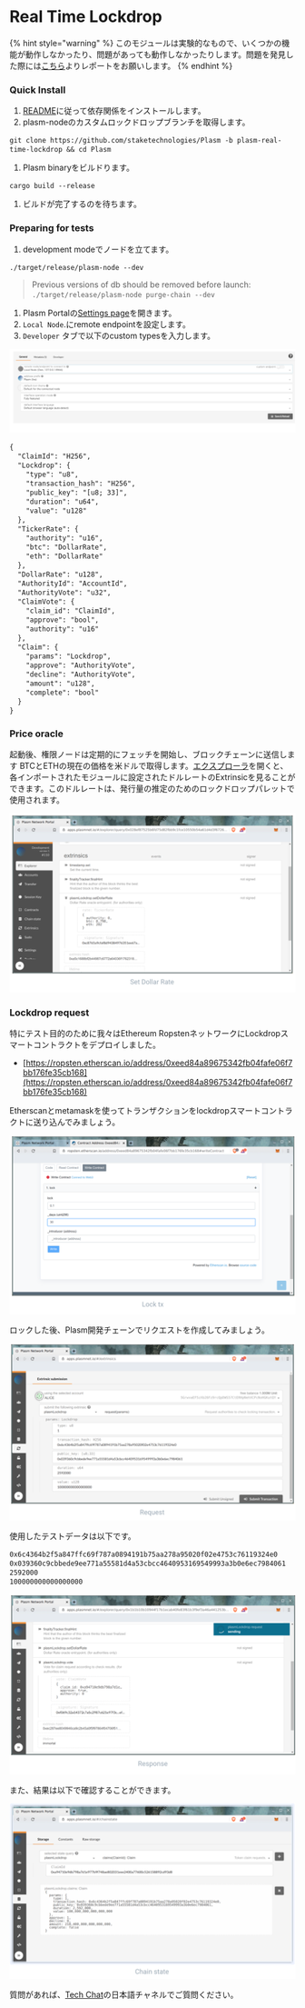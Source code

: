 # Real Time Lockdrop

{% hint style="warning" %}
このモジュールは実験的なもので、いくつかの機能が動作しなかったり、問題があっても動作しなかったりします。問題を発見した際には[こちら](https://github.com/staketechnologies/Plasm/issues/new/choose)よりレポートをお願いします。
{% endhint %}

### Quick Install <a id="quick-install"></a>

1. [README](https://github.com/staketechnologies/Plasm/tree/plasm-real-time-lockdrop#building-from-source)に従って依存関係をインストールします。 
2. plasm-nodeのカスタムロックドロップブランチを取得します。

```text
git clone https://github.com/staketechnologies/Plasm -b plasm-real-time-lockdrop && cd Plasm
```

1. Plasm binaryをビルドります。

```text
cargo build --release
```

1. ビルドが完了するのを待ちます。

### Preparing for tests <a id="preparing-for-tests"></a>

1. development modeでノードを立てます。

```text
./target/release/plasm-node --dev
```

> Previous versions of db should be removed before launch: `./target/release/plasm-node purge-chain --dev`

1. Plasm Portalの[Settings page](https://apps.plasmnet.io/#/settings)を開きます。
2. `Local Node`.にremote endpointを設定します。
3. `Developer` タブで以下のcustom typesを入力します。

![](../../.gitbook/assets/sukurnshotto-2020-05-31-174451png.png)

```text
{
  "ClaimId": "H256",
  "Lockdrop": {
    "type": "u8",
    "transaction_hash": "H256",
    "public_key": "[u8; 33]",
    "duration": "u64",
    "value": "u128"
  },
  "TickerRate": {
    "authority": "u16",
    "btc": "DollarRate",
    "eth": "DollarRate"
  },
  "DollarRate": "u128",
  "AuthorityId": "AccountId",
  "AuthorityVote": "u32",
  "ClaimVote": {
    "claim_id": "ClaimId",
    "approve": "bool",
    "authority": "u16"
  },
  "Claim": {
    "params": "Lockdrop",
    "approve": "AuthorityVote",
    "decline": "AuthorityVote",
    "amount": "u128",
    "complete": "bool"
  }
}
```

### Price oracle <a id="price-oracle"></a>

起動後、権限ノードは定期的にフェッチを開始し、ブロックチェーンに送信します BTCとETHの現在の価格を米ドルで取得します。[エクスプローラ](https://apps.plasmnet.io/#/explorer)を開くと、各インポートされたモジュールに設定されたドルレートのExtrinsicを見ることができます。このドルレートは、発行量の推定のためのロックドロップパレットで使用されます。

![](../../.gitbook/assets/sukurnshotto-2020-05-31-174351png%20%283%29%20%283%29%20%283%29%20%281%29.png)

### Lockdrop request <a id="lockdrop-request"></a>

特にテスト目的のために我々はEthereum RopstenネットワークにLockdropスマートコントラクトをデプロイしました。

* [https://ropsten.etherscan.io/address/0xeed84a89675342fb04fafe06f7bb176fe35cb168](https://ropsten.etherscan.io/address/0xeed84a89675342fb04fafe06f7bb176fe35cb168)

Etherscanとmetamaskを使ってトランザクションをlockdropスマートコントラクトに送り込んでみましょう。

![](../../.gitbook/assets/sukurnshotto-2020-05-31-174357png%20%282%29%20%283%29%20%283%29.png)

ロックした後、Plasm開発チェーンでリクエストを作成してみましょう。

![](../../.gitbook/assets/sukurnshotto-2020-05-31-174402png%20%282%29%20%283%29%20%283%29%20%282%29.png)

使用したテストデータは以下です。

```text
0x6c4364b2f5a847ffc69f787a0894191b75aa278a95020f02e4753c76119324e0
0x039360c9cbbede9ee771a55581d4a53cbcc4640953169549993a3b0e6ec7984061
2592000
100000000000000000
```

![](../../.gitbook/assets/sukurnshotto-2020-05-31-174408png%20%282%29%20%282%29%20%282%29.png)

また、結果は以下で確認することができます。

![](../../.gitbook/assets/sukurnshotto-2020-05-31-174413png%20%282%29%20%283%29%20%283%29%20%281%29.png)

質問があれば、[Tech Chat](https://discord.gg/Cyjnrxv)の日本語チャネルでご質問ください。

